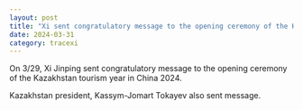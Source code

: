 ```yaml
---
layout: post
title: "Xi sent congratulatory message to the opening ceremony of the Kazakhstan tourism year"
date: 2024-03-31
category: tracexi
---
```


On 3/29, Xi Jinping sent congratulatory message to the opening ceremony of the Kazakhstan tourism year in China 2024.

Kazakhstan president, Kassym-Jomart Tokayev also sent message.

